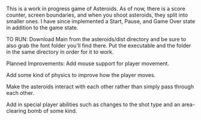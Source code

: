 This is a work in progress game of Asteroids. As of now, there is a score counter, screen boundaries, and when you shoot asteroids, they split into smaller ones. 
I have since implemented a Start, Pause, and Game Over state in addition to the game state. 

TO RUN:
Download Main from the asteroids/dist directory and be sure to also grab the font folder you'll find there. Put the executable and the folder in the same directory in order for it to work.

Planned Improvements:
Add mouse support for player movement. 

Add some kind of physics to improve how the player moves. 

Make the asteroids interact with each other rather than simply pass through each other. 

Add in special player abilities such as changes to the shot type and an area-clearing bomb of some kind. 
